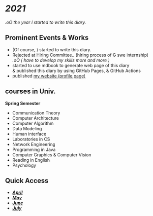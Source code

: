 # *2021*
*.oO the year I started to write this diary.*

## Prominent Events & Works
- (Of course, ) started to write this diary.
- Rejected at Hiring Committee.. (hiring process of G swe internship)  
  *.oO ( have to develop my skills more and more )*
- started to use mdbook to generate web page of this diary  
  & published this diary by using GitHub Pages, & GitHub Actions
- published [my website (profile page)](https://otsukotsu.github.io/OtsuKotsuIO/)


## courses in Univ.
**Spring Semester**
- Communication Theory
- Computer Architecture
- Computer Algorithm
- Data Modeling
- Human interface
- Laboratories in CS
- Network Engineering
- Programming in Java
- Computer Graphics & Computer Vision
- Reading in English
- Psychology

## Quick Access
- [***April***](./April/top.md)
- [***May***](./May/top.md)
- [***June***](./June/top.md)
- [***July***](./July/top.md)

